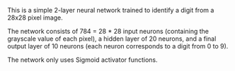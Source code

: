 This is a simple 2-layer neural network trained to identify a digit from a 28x28 pixel image.

The network consists of 784 = 28 * 28 input neurons (containing the grayscale value of each pixel), a hidden layer of 20 neurons, and a final output layer of 10 neurons (each neuron corresponds to a digit from 0 to 9).

The network only uses Sigmoid activator functions.
